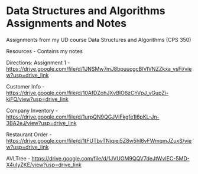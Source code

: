 # Data Structures and Algorithms Assignments and Notes

Assignments from my UD course Data Structures and Algorithms (CPS 350)

Resources - Contains my notes

Directions:
Assignment 1 - https://drive.google.com/file/d/1JNSMw7mJ8bpuucgcBlVIVNZZkxa_vsFi/view?usp=drive_link

Customer Info - https://drive.google.com/file/d/10AfDZohJXvBlO6zChVpJ_vGupZi-kiFQ/view?usp=drive_link

Company Inventory - https://drive.google.com/file/d/1urpQN9QGJVlFkgfe1l6pKL-Jn-3BA2eJ/view?usp=drive_link

Restaurant Order - https://drive.google.com/file/d/1tFUTbvTNjqiej5Z8w5hl6vFWmqmJZuxS/view?usp=drive_link

AVLTree - https://drive.google.com/file/d/1JVUOM9QQV7deJtWvIEC-5MD-X4uIyZKE/view?usp=drive_link
